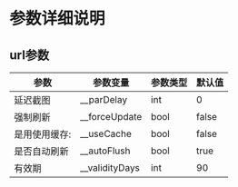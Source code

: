 # 参数详细说明


## url参数

|参数|参数变量|参数类型| 默认值 |
|---|-------|------|----|
|延迟截图      |__parDelay |int|  0|
| 强制刷新     |__forceUpdate |bool|  false|
| 是用使用缓存: |__useCache |bool | false|
| 是否自动刷新  |__autoFlush |bool | true|
| 有效期       |__validityDays |int | 90 |


